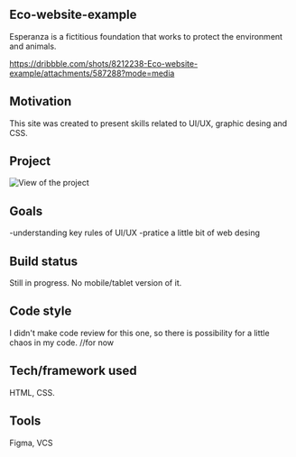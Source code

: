 ## Eco-website-example
Esperanza is a fictitious foundation that works to protect the environment and animals.

https://dribbble.com/shots/8212238-Eco-website-example/attachments/587288?mode=media

## Motivation

This site was created to present skills related to UI/UX, graphic desing and CSS.

## Project

![View of the project](https://cdn.dribbble.com/users/4405738/screenshots/8212238/media/1843e986f4b7d9e8ec9b7efa7b288605.png)

## Goals

-understanding key rules of UI/UX
-pratice a little bit of web desing

## Build status
Still in progress. No mobile/tablet version of it.

## Code style
I didn't make code review for this one, so there is possibility for a little chaos in my code. //for now

## Tech/framework used
HTML, CSS.

## Tools
Figma, VCS
